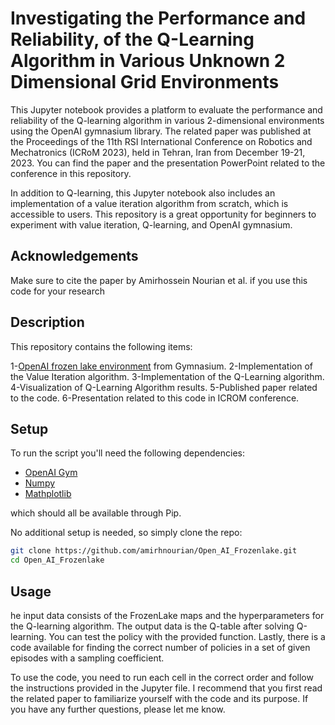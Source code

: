 

# Investigating the Performance and Reliability, of the Q-Learning Algorithm in Various Unknown 2 Dimensional Grid Environments

This Jupyter notebook provides a platform to evaluate the performance and reliability of the Q-learning algorithm in various 2-dimensional environments using the OpenAI gymnasium library. The related paper was published at the Proceedings of the 11th RSI International Conference on Robotics and Mechatronics (ICRoM 2023), held in Tehran, Iran from December 19-21, 2023. You can find the paper and the presentation PowerPoint related to the conference in this repository.

In addition to Q-learning, this Jupyter notebook also includes an implementation of a value iteration algorithm from scratch, which is accessible to users. This repository is a great opportunity for beginners to experiment with value iteration, Q-learning, and OpenAI gymnasium.

## Acknowledgements

Make sure to cite the paper by Amirhossein Nourian et al. if you use this code for your research

## Description

This repository contains the following items:

1-[OpenAI frozen lake environment](https://gymnasium.farama.org/environments/toy_text/frozen_lake/)  from Gymnasium.
2-Implementation of the Value Iteration algorithm.
3-Implementation of the Q-Learning algorithm.
4-Visualization of Q-Learning Algorithm results.
5-Published paper related to the code.
6-Presentation related to this code in ICROM conference.

## Setup 

To run the script you'll need the following dependencies:

- [OpenAI Gym](https://gymnasium.farama.org/index.html) 
- [Numpy](https://numpy.org/)  
- [Mathplotlib](https://matplotlib.org/)  

which should all be available through Pip.

No additional setup is needed, so simply clone the repo:
```sh
git clone https://github.com/amirhnourian/Open_AI_Frozenlake.git
cd Open_AI_Frozenlake
```  

## Usage 

he input data consists of the FrozenLake maps and the hyperparameters for the Q-learning algorithm. The output data is the Q-table after solving Q-learning. You can test the policy with the provided function. Lastly, there is a code available for finding the correct number of policies in a set of given episodes with a sampling coefficient.

To use the code, you need to run each cell in the correct order and follow the instructions provided in the Jupyter file. I recommend that you first read the related paper to familiarize yourself with the code and its purpose. If you have any further questions, please let me know.















